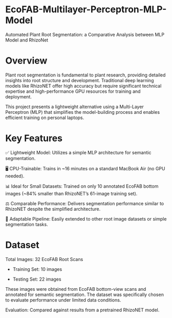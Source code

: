 # EcoFAB-Multilayer-Perceptron-MLP-Model
Automated Plant Root Segmentation: a Comparative Analysis between MLP Model and RhizoNet

# Overview

Plant root segmentation is fundamental to plant research, providing detailed insights into root structure and development. Traditional deep learning models like RhizoNET offer high accuracy but require significant technical expertise and high-performance GPU resources for training and deployment.

This project presents a lightweight alternative using a Multi-Layer Perceptron (MLP) that simplifies the model-building process and enables efficient training on personal laptops.

# Key Features

✅ Lightweight Model: Utilizes a simple MLP architecture for semantic segmentation.

🖥️ CPU-Trainable: Trains in ~16 minutes on a standard MacBook Air (no GPU needed).

📊 Ideal for Small Datasets: Trained on only 10 annotated EcoFAB bottom images (~84% smaller than RhizoNET’s 61-image training set).

⚖️ Comparable Performance: Delivers segmentation performance similar to RhizoNET despite the simplified architecture.

🔄 Adaptable Pipeline: Easily extended to other root image datasets or simple segmentation tasks.

# Dataset

Total Images: 32 EcoFAB Root Scans

- Training Set: 10 images

- Testing Set: 22 images

These images were obtained from EcoFAB bottom-view scans and annotated for semantic segmentation. The dataset was specifically chosen to evaluate performance under limited data conditions.



Evaluation: Compared against results from a pretrained RhizoNET model.

